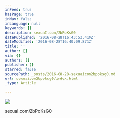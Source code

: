 ```yaml
---
inFeed: true
hasPage: true
inNav: false
inLanguage: null
keywords: []
description: sexuaI.com/2bPoKsG0
datePublished: '2016-08-28T16:43:53.419Z'
dateModified: '2016-08-28T16:40:09.871Z'
title: ''
author: []
via: {}
authors: []
publisher: {}
starred: false
sourcePath: _posts/2016-08-28-sexuaicom2bpoksg0.md
url: sexuaicom2bpoksg0/index.html
_type: Article

---
```

![](https://the-grid-user-content.s3-us-west-2.amazonaws.com/8cedec6d-6075-428d-ab93-2e62f7c5f29e.jpg)

sexuaI.com/2bPoKsG0